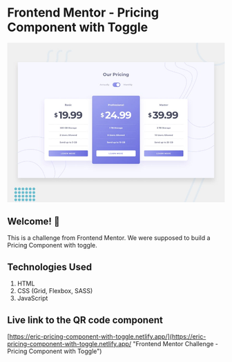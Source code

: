 # Frontend Mentor - Pricing Component with Toggle

![Design preview for the Pricing Component with Toggle coding challenge](./design/desktop-preview.jpg)

## Welcome! 👋

This is a challenge from Frontend Mentor. We were supposed to build a Pricing Component with toggle.

## Technologies Used

1. HTML
2. CSS (Grid, Flexbox, SASS)
3. JavaScript

## Live link to the QR code component

[https://eric-pricing-component-with-toggle.netlify.app/](https://eric-pricing-component-with-toggle.netlify.app/ "Frontend Mentor Challenge - Pricing Component with Toggle")
